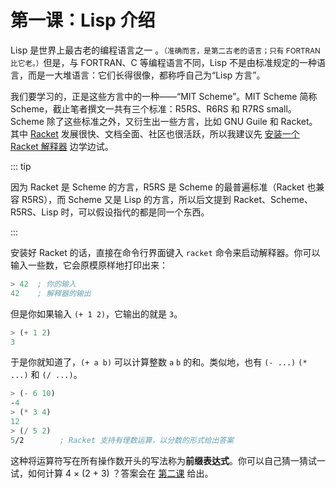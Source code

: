 # 第一课：Lisp 介绍

Lisp 是世界上最古老的编程语言之一 。<small>（准确而言，是第二古老的语言；只有 FORTRAN 比它老。）</small>但是，与 FORTRAN、C 等编程语言不同，Lisp 不是由标准规定的一种语言，而是一大堆语言：它们长得很像，都称呼自己为“Lisp 方言”。

我们要学习的，正是这些方言中的一种——“MIT Scheme”。MIT Scheme 简称 Scheme，截止笔者撰文一共有三个标准：R5RS、R6RS 和 R7RS small。Scheme 除了这些标准之外，又衍生出一些方言，比如 GNU Guile 和 Racket。其中 [Racket](https://racket-lang.org) 发展很快、文档全面、社区也很活跃，所以我建议先 [安装一个 Racket 解释器](https://download.racket-lang.org/) 边学边试。

::: tip

因为 Racket 是 Scheme 的方言，R5RS 是 Scheme 的最普遍标准（Racket 也兼容 R5RS），而 Scheme 又是 Lisp 的方言，所以后文提到 Racket、Scheme、R5RS、Lisp 时，可以假设指代的都是同一个东西。

:::

安装好 Racket 的话，直接在命令行界面键入 `racket` 命令来启动解释器。你可以输入一些数，它会原模原样地打印出来：

```scheme
> 42  ; 你的输入
42    ; 解释器的输出
```

但是你如果输入 `(+ 1 2)`，它输出的就是 `3`。

```scheme
> (+ 1 2)
3
```

于是你就知道了，`(+ a b)` 可以计算整数 `a` `b` 的和。类似地，也有 `(- ...)` `(* ...)` 和 `(/ ...)`。

```scheme
> (- 6 10)
-4
> (* 3 4)
12
> (/ 5 2)
5/2        ; Racket 支持有理数运算，以分数的形式给出答案
```

这种将运算符写在所有操作数开头的写法称为**前缀表达式**。你可以自己猜一猜试一试，如何计算 4 × (2 + 3) ？答案会在 [第二课](./lesson2.md) 给出。